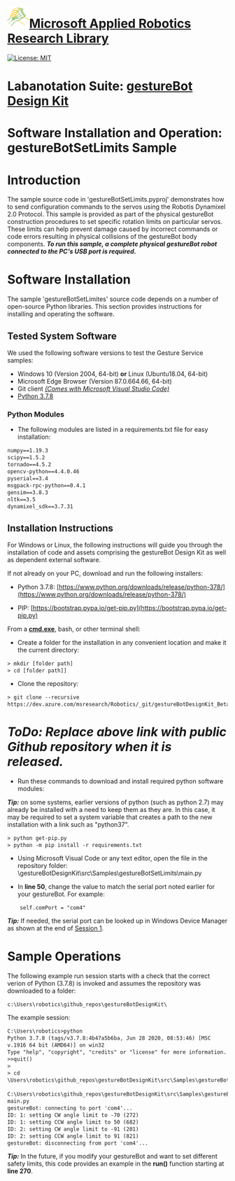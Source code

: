 # [![logo](/MARR_logo.png)Microsoft Applied Robotics Research Library](https://github.com/davidbaumert/AppliedRoboticsResearchLibrary)
[![License: MIT](https://img.shields.io/badge/License-MIT-yellow.svg)](https://opensource.org/licenses/MIT)  

# Labanotation Suite: [gestureBot Design Kit](/README.md)

# **Software Installation and Operation: gestureBotSetLimits Sample**

# Introduction
The sample source code in 'gestureBotSetLimits.pyproj' demonstrates how to send configuration commands to the servos using the Robotis Dynamixel 2.0 Protocol. This sample is provided as part of the physical gestureBot construction procedures to set specific rotation limits on particular servos. These limits can help prevent damage caused by incorrect commands or code errors resulting in physical collisions of the gestureBot body components. ***To run this sample, a complete physical gestureBot robot connected to the PC's USB port is required.*** 

# Software Installation
The sample 'gestureBotSetLimites' source code depends on a number of open-source Python libraries. This section provides instructions for installing and operating the software.

## Tested System Software
We used the following software versions to test the Gesture Service samples:
- Windows 10 (Version 2004, 64-bit) **or** Linux (Ubuntu18.04, 64-bit)
- Microsoft Edge Browser (Version 87.0.664.66, 64-bit)
- Git client [*(Comes with Microsoft Visual Studio Code)*](https://code.visualstudio.com/Download)
- [Python 3.7.8](https://www.python.org/downloads/release/python-378/)

### Python Modules
- The following modules are listed in a requirements.txt file for easy installation:
```
numpy==1.19.3
scipy==1.5.2
tornado==4.5.2
opencv-python==4.4.0.46
pyserial==3.4
msgpack-rpc-python==0.4.1
gensim==3.8.3
nltk==3.5
dynamixel_sdk==3.7.31
```

## Installation Instructions
For Windows or Linux, the following instructions will guide you through the installation of code and assets comprising the gestureBot Design Kit as well as dependent external software.

If not already on your PC, download and run the following installers:
- Python 3.7.8:
 [https://www.python.org/downloads/release/python-378/](https://www.python.org/downloads/release/python-378/)

- PIP:
[https://bootstrap.pypa.io/get-pip.py](https://bootstrap.pypa.io/get-pip.py)

From a [**cmd.exe**](C:\WINDOWS\system32\cmd.exe), bash, or other terminal shell:
- Create a folder for the installation in any convenient location and make it the current directory:
```
> mkdir [folder path]
> cd [folder path]]
```
- Clone the repository:
```
> git clone --recursive https://dev.azure.com/msresearch/Robotics/_git/gestureBotDesignKit_Beta
```
# ***ToDo:  Replace above link with public Github repository when it is released.***
- Run these commands to download and install required python software modules:

***Tip:*** on some systems, earlier versions of python (such as python 2.7) may already be installed with a need to keep them as they are. In this case, it may be required to set a system variable that creates a path to the new installation with a link such as "python37".

```
> python get-pip.py
> python -m pip install -r requirements.txt
```


- Using Microsoft Visual Code or any text editor, open the file in the repository folder:
\gestureBotDesignKit\src\Samples\gestureBotSetLimits\main.py

- In **line 50**, change the value to match the serial port noted earlier for your gestureBot. For example:
```
    self.comPort = "com4"
```
***Tip:*** If needed, the serial port can be looked up in Windows Device Manager as shown at the end of [Session 1](/docs_images/Session01.md).

# Sample Operations
The following example run session starts with a check that the correct verion of Python (3.7.8) is invoked and assumes the repository was downloaded to a folder:
``` 
c:\Users\robotics\github_repos\gestureBotDesignKit\
```
The example session:
```
C:\Users\robotics>python
Python 3.7.8 (tags/v3.7.8:4b47a5b6ba, Jun 28 2020, 08:53:46) [MSC v.1916 64 bit (AMD64)] on win32
Type "help", "copyright", "credits" or "license" for more information.
>>quit()
>
> cd \Users\robotics\github_repos\gestureBotDesignKit\src\Samples\gestureBotSetLimits\

C:\Users\robotics\github_repos\gestureBotDesignKit\src\Samples\gestureBotSetLimits>python main.py
gestureBot: connecting to port 'com4'...
ID: 1: setting CW angle limit to -70 (272)
ID: 1: setting CCW angle limit to 50 (682)
ID: 2: setting CW angle limit to -91 (201)
ID: 2: setting CCW angle limit to 91 (821)
gestureBot: disconnecting from port 'com4'...
```
***Tip:*** In the future, if you modify your gestureBot and want to set different safety limits, this code provides an example in the **run()** function starting at **line 270**.

